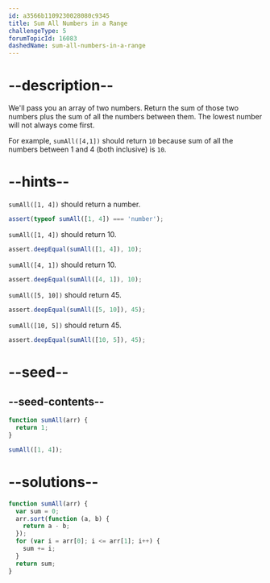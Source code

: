 ```yaml
---
id: a3566b1109230028080c9345
title: Sum All Numbers in a Range
challengeType: 5
forumTopicId: 16083
dashedName: sum-all-numbers-in-a-range
---
```


# --description--

We'll pass you an array of two numbers. Return the sum of those two numbers plus the sum of all the numbers between them. The lowest number will not always come first.

For example, `sumAll([4,1])` should return `10` because sum of all the numbers between 1 and 4 (both inclusive) is `10`.

# --hints--

`sumAll([1, 4])` should return a number.

```js
assert(typeof sumAll([1, 4]) === 'number');
```

`sumAll([1, 4])` should return 10.

```js
assert.deepEqual(sumAll([1, 4]), 10);
```

`sumAll([4, 1])` should return 10.

```js
assert.deepEqual(sumAll([4, 1]), 10);
```

`sumAll([5, 10])` should return 45.

```js
assert.deepEqual(sumAll([5, 10]), 45);
```

`sumAll([10, 5])` should return 45.

```js
assert.deepEqual(sumAll([10, 5]), 45);
```

# --seed--

## --seed-contents--

```js
function sumAll(arr) {
  return 1;
}

sumAll([1, 4]);
```

# --solutions--

```js
function sumAll(arr) {
  var sum = 0;
  arr.sort(function (a, b) {
    return a - b;
  });
  for (var i = arr[0]; i <= arr[1]; i++) {
    sum += i;
  }
  return sum;
}
```
